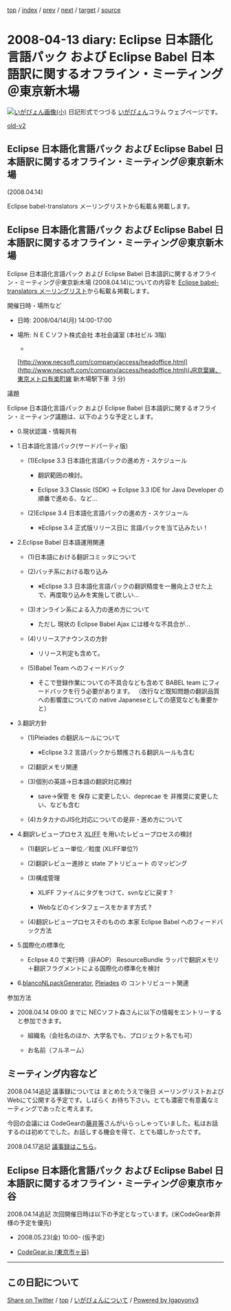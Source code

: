 [top](../index.html) 
 / [index](index.html) 
 / [prev](ig080412.html) 
 / [next](ig080414.html) 
 / [target](https://igapyon.github.io/diary/2008/ig080413.html) 
 / [source](https://github.com/igapyon/diary/blob/master/2008/ig080413.src.md) 

2008-04-13 diary: Eclipse 日本語化言語パック および Eclipse Babel 日本語訳に関するオフライン・ミーティング＠東京新木場
=====================================================================================================
[![いがぴょん画像(小)](https://igapyon.github.io/diary/images/iga200306s.jpg "いがぴょん")](https://igapyon.github.io/diary/memo/memoigapyon.html) 日記形式でつづる [いがぴょん](https://igapyon.github.io/diary/memo/memoigapyon.html)コラム ウェブページです。

[old-v2](ig080413-orig.html)

## Eclipse 日本語化言語パック および Eclipse Babel 日本語訳に関するオフライン・ミーティング＠東京新木場
(2008.04.14)

Eclipse babel-translators メーリングリストから転載＆掲載します。


## Eclipse 日本語化言語パック および Eclipse Babel 日本語訳に関するオフライン・ミーティング＠東京新木場

Eclipse 日本語化言語パック および Eclipse Babel 日本語訳に関するオフライン・ミーティング＠東京新木場 (2008.04.14)についての内容を [Eclipse babel-translators メーリングリスト](http://dev.eclipse.org/mailman/listinfo/babel-translators)から転載＆掲載します。

開催日時・場所など

* 日時: 2008/04/14(月) 14:00-17:00
  
* 場所: ＮＥＣソフト株式会社 本社会議室 (本社ビル 3階)
  
  * 
  [http://www.necsoft.com/company/access/headoffice.html](http://www.necsoft.com/company/access/headoffice.html)(JR京葉線、東京メトロ有楽町線 新木場駅下車 ３分)
  

議題

Eclipse 日本語化言語パック および Eclipse Babel 日本語訳に関するオフライン・ミーティング議題は、以下のような予定とします。

* 0.現状認識・情報共有
  
* 1.日本語化言語パック(サードパーティ版)
  
  * (1)Eclipse 3.3 日本語化言語パックの進め方・スケジュール
    
    * 翻訳範囲の検討。
      
    * Eclipse 3.3 Classic (SDK) → Eclipse 3.3 IDE for Java Developer の順番で進める、など…
    

    
  * (2)Eclipse 3.4 日本語化言語パックの進め方・スケジュール
    
    * ※Eclipse 3.4 正式版リリース日に 言語パックを当て込みたい！
    

  

  
* 2.Eclipse Babel 日本語運用関連
  
  * (1)日本語における翻訳コミッタについて
    
  * (2)バッチ系における取り込み
    
    * ※Eclipse 3.3 日本語化言語パックの翻訳精度を一層向上させた上で、再度取り込みを実施して欲しい…
    

    
  * (3)オンライン系による入力の進め方について
    
    * ただし 現状の Eclipse Babel Ajax には様々な不具合が…
    

    
  * (4)リリースアナウンスの方針
    
    * リリース判定も含めて。
    

    
  * (5)Babel Team へのフィードバック
    
    * そこで登録作業についての不具合なども含めて BABEL team にフィードバックを行う必要があります。
      （改行など既知問題の翻訳品質への影響度についての native Japaneseとしての感覚なども重要かと）
    

  

  
* 3.翻訳方針
  
  * (1)Pleiades の翻訳ルールについて
    
    * ※Eclipse 3.2 言語パックから類推される翻訳ルールも含む
    

    
  * (2)翻訳メモリ関連
    
  * (3)個別の英語→日本語の翻訳対応検討
    
    * save→保管 を 保存 に変更したい、deprecae を 非推奨に変更したい、なども含む
    

    
  * (4)カタカナのJIS化対応についての是非・進め方について
  

  
* 4.翻訳レビュープロセス
  [XLIFF](http://docs.oasis-open.org/xliff/xliff-core/xliff-core.html) を用いたレビュープロセスの検討
  
  * (1)翻訳レビュー単位／粒度 (XLIFF単位?)
    
  * (2)翻訳レビュー進捗と state アトリビュート のマッピング
    
  * (3)構成管理
    
    * XLIFF ファイルにタグをつけて、svnなどに戻す ?
      
    * Webなどのインタフェースをかます方式 ?
    

    
  * (4)翻訳レビュープロセスそのものの 本家 Eclipse Babel へのフィードバック方法
  

  
* 5.国際化の標準化
  
  * Eclipse 4.0 で実行時（非AOP） ResourceBundle ラッパで翻訳メモリ＋翻訳フラグメントによる国際化の標準化を検討
  

  
* 6.[blancoNLpackGenerator](http://www.igapyon.jp/blanco/blanconlpackgenerator.html), [Pleiades](http://mergedoc.sourceforge.jp/pleiades.html) の コントリビュート関連

参加方法

* 2008.04.14 09:00 までに NECソフト森さんに以下の情報をエントリーすると参加できます。
  
  * 組織名（会社名のほか、大学名でも、プロジェクト名でも可）
    
  * お名前（フルネーム）
  

## ミーティング内容など

2008.04.14追記 議事録については まとめたうえで後日 メーリングリストおよびWebにて公開する予定です。しばらく お待ち下さい。とても濃密で有意義なミーティングであったと考えます。

今回の会議には CodeGearの[藤井等](http://blogs.itmedia.co.jp/barbaro/)さんがいらっしゃっていました。私はお話するのは初めてでした。お話しする機会を得て、とても嬉しかったです。

2008.04.17追記 [議事録はこちら](ig080417.html)。

## Eclipse 日本語化言語パック および Eclipse Babel 日本語訳に関するオフライン・ミーティング＠東京市ヶ谷

2008.04.14追記 次回開催日時は以下の予定となっています。(米CodeGear新井様の予定を優先)

* 2008.05.23(金) 10:00- (仮予定)
  
* [CodeGear.jp (東京市ヶ谷)](http://www.codegear.com/jp/about/contact)


----------------------------------------------------------------------------------------------------

## この日記について

[Share on Twitter](https://twitter.com/intent/tweet?hashtags=igapyon%2Cdiary%2C%E3%81%84%E3%81%8C%E3%81%B4%E3%82%87%E3%82%93&text=Eclipse+%E6%97%A5%E6%9C%AC%E8%AA%9E%E5%8C%96%E8%A8%80%E8%AA%9E%E3%83%91%E3%83%83%E3%82%AF+%E3%81%8A%E3%82%88%E3%81%B3+Eclipse+Babel+%E6%97%A5%E6%9C%AC%E8%AA%9E%E8%A8%B3%E3%81%AB%E9%96%A2%E3%81%99%E3%82%8B%E3%82%AA%E3%83%95%E3%83%A9%E3%82%A4%E3%83%B3%E3%83%BB%E3%83%9F%E3%83%BC%E3%83%86%E3%82%A3%E3%83%B3%E3%82%B0%EF%BC%A0%E6%9D%B1%E4%BA%AC%E6%96%B0%E6%9C%A8%E5%A0%B4&url=https%3A%2F%2Figapyon.github.io%2Fdiary%2F2008%2Fig080413.html) / [top](../index.html) / [いがぴょんについて](https://igapyon.github.io/diary/memo/memoigapyon.html) / [Powered by Igapyonv3](https://github.com/igapyon/igapyonv3)
